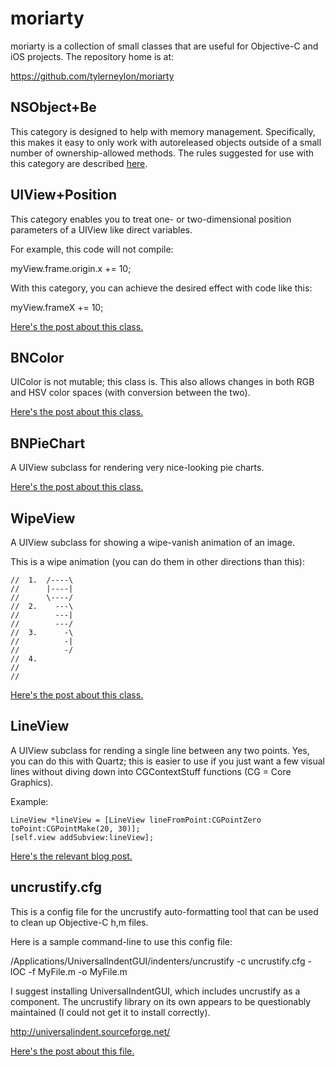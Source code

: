 moriarty
========

moriarty is a collection of small classes that are useful for Objective-C and iOS projects. The repository home is at:

https://github.com/tylerneylon/moriarty


NSObject+Be
-----------

This category is designed to help with memory management.  Specifically, this makes it easy to only work with autoreleased objects outside of a small number of ownership-allowed methods.  The rules suggested for use with this category are described [here](http://bynomial.com/blog/?p=65).


UIView+Position
---------------

This category enables you to treat one- or two-dimensional position parameters of a UIView like direct variables.

For example, this code will not compile:

myView.frame.origin.x += 10;

With this category, you can achieve the desired effect with code like this:

myView.frameX += 10;

[Here's the post about this class.](http://bynomial.com/blog/?p=24)


BNColor
-------

UIColor is not mutable; this class is.  This also allows changes in both RGB and HSV color spaces (with conversion between the two).

[Here's the post about this class.](http://bynomial.com/blog/?p=100)

BNPieChart
----------

A UIView subclass for rendering very nice-looking pie charts.

[Here's the post about this class.](http://bynomial.com/blog/?p=104)

WipeView
--------

A UIView subclass for showing a wipe-vanish animation of an image.

This is a wipe animation (you can do them in other directions than this):

    //  1.  /----\
    //      |----|
    //      \----/
    //  2.    ---\
    //        ---|
    //        ---/
    //  3.      -\
    //          -|
    //          -/
    //  4.
    //
    //

[Here's the post about this class.](http://bynomial.com/blog/?p=130)

LineView
--------

A UIView subclass for rending a single line between any two points.
Yes, you can do this with Quartz; this is easier to use if you just want a few
visual lines without diving down into CGContextStuff functions (CG = Core Graphics).

Example:

    LineView *lineView = [LineView lineFromPoint:CGPointZero toPoint:CGPointMake(20, 30)];
    [self.view addSubview:lineView];

[Here's the relevant blog post.](http://bynomial.com/blog/?p=133)


uncrustify.cfg
--------------

This is a config file for the uncrustify auto-formatting tool that can be used to clean up Objective-C h,m files.

Here is a sample command-line to use this config file:

/Applications/UniversalIndentGUI/indenters/uncrustify -c uncrustify.cfg -lOC -f MyFile.m -o MyFile.m

I suggest installing UniversalIndentGUI, which includes uncrustify as a component.  The uncrustify library on its own appears to be questionably maintained (I could not get it to install correctly).

http://universalindent.sourceforge.net/

[Here's the post about this file.](http://bynomial.com/blog/?p=109)
